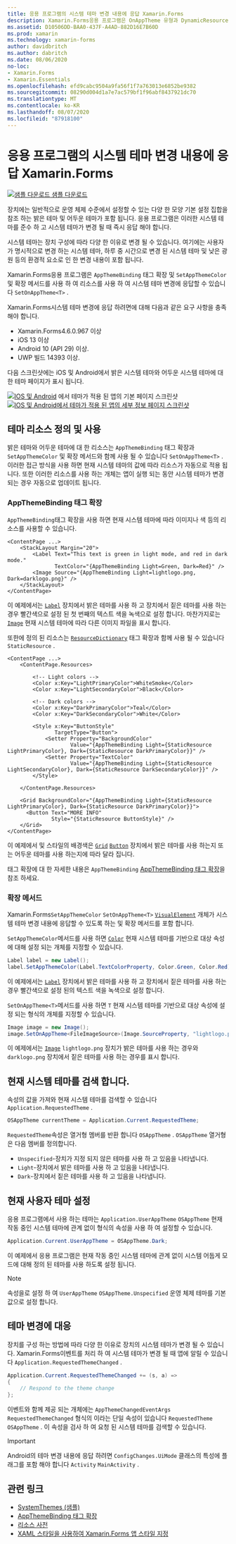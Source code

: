 ```yaml
---
title: 응용 프로그램의 시스템 테마 변경 내용에 응답 Xamarin.Forms
description: Xamarin.Forms응용 프로그램은 OnAppTheme 유형과 DynamicResource 태그 확장을 사용 하 여 운영 체제 테마 변경 내용에 응답할 수 있습니다.
ms.assetid: D10506DD-BAA0-437F-A4AD-882D16E7B60D
ms.prod: xamarin
ms.technology: xamarin-forms
author: davidbritch
ms.author: dabritch
ms.date: 08/06/2020
no-loc:
- Xamarin.Forms
- Xamarin.Essentials
ms.openlocfilehash: efd9cabc9504a9fa56f1f7a763013e6852be9382
ms.sourcegitcommit: 08290d004d1a7e7ac579bf1f96abf8437921dc70
ms.translationtype: MT
ms.contentlocale: ko-KR
ms.lasthandoff: 08/07/2020
ms.locfileid: "87918100"
---
```

# <a name="respond-to-system-theme-changes-in-no-locxamarinforms-applications"></a>응용 프로그램의 시스템 테마 변경 내용에 응답 Xamarin.Forms

[![샘플 다운로드](~/media/shared/download.png) 샘플 다운로드](https://docs.microsoft.com/samples/xamarin/xamarin-forms-samples/userinterface-systemthemesdemo/)

장치에는 일반적으로 운영 체제 수준에서 설정할 수 있는 다양 한 모양 기본 설정 집합을 참조 하는 밝은 테마 및 어두운 테마가 포함 됩니다. 응용 프로그램은 이러한 시스템 테마를 준수 하 고 시스템 테마가 변경 될 때 즉시 응답 해야 합니다.

시스템 테마는 장치 구성에 따라 다양 한 이유로 변경 될 수 있습니다. 여기에는 사용자가 명시적으로 변경 하는 시스템 테마, 하루 중 시간으로 변경 된 시스템 테마 및 낮은 광원 등의 환경적 요소로 인 한 변경 내용이 포함 됩니다.

Xamarin.Forms응용 프로그램은 `AppThemeBinding` 태그 확장 및 `SetAppThemeColor` 및 확장 메서드를 사용 하 여 리소스를 사용 하 여 시스템 테마 변경에 응답할 수 있습니다 `SetOnAppTheme<T>` .

Xamarin.Forms시스템 테마 변경에 응답 하려면에 대해 다음과 같은 요구 사항을 충족 해야 합니다.

- Xamarin.Forms4.6.0.967 이상
- iOS 13 이상
- Android 10 (API 29) 이상.
- UWP 빌드 14393 이상.

다음 스크린샷에는 iOS 및 Android에서 밝은 시스템 테마와 어두운 시스템 테마에 대 한 테마 페이지가 표시 됩니다.

[![IOS 및 Android](system-theme-changes-images/main-page-both-themes.png "테마가 적용 된 앱의 기본 페이지")](system-theme-changes-images/main-page-both-themes-large.png#lightbox "테마가 적용 된 앱의 기본 페이지") 
 에서 테마가 적용 된 앱의 기본 페이지 스크린샷 [ ![IOS 및 Android에서 테마가 적용 된 앱의 세부 정보 페이지 스크린샷](system-theme-changes-images/detail-page-both-themes.png "테마가 적용 된 앱의 세부 정보 페이지")](system-theme-changes-images/detail-page-both-themes-large.png#lightbox "테마가 적용 된 앱의 세부 정보 페이지")

## <a name="define-and-consume-theme-resources"></a>테마 리소스 정의 및 사용

밝은 테마와 어두운 테마에 대 한 리소스는 `AppThemeBinding` 태그 확장과 `SetAppThemeColor` 및 확장 메서드와 함께 사용 될 수 있습니다 `SetOnAppTheme<T>` . 이러한 접근 방식을 사용 하면 현재 시스템 테마의 값에 따라 리소스가 자동으로 적용 됩니다. 또한 이러한 리소스를 사용 하는 개체는 앱이 실행 되는 동안 시스템 테마가 변경 되는 경우 자동으로 업데이트 됩니다.

### <a name="appthemebinding-markup-extension"></a>AppThemeBinding 태그 확장

`AppThemeBinding`태그 확장을 사용 하면 현재 시스템 테마에 따라 이미지나 색 등의 리소스를 사용할 수 있습니다.

```xaml
<ContentPage ...>
    <StackLayout Margin="20">
        <Label Text="This text is green in light mode, and red in dark mode."
               TextColor="{AppThemeBinding Light=Green, Dark=Red}" />
        <Image Source="{AppThemeBinding Light=lightlogo.png, Dark=darklogo.png}" />
    </StackLayout>
</ContentPage>
```

이 예제에서는 [`Label`](xref:Xamarin.Forms.Label) 장치에서 밝은 테마를 사용 하 고 장치에서 짙은 테마를 사용 하는 경우 빨간색으로 설정 된 첫 번째의 텍스트 색을 녹색으로 설정 합니다. 마찬가지로는 [`Image`](xref:Xamarin.Forms.Image) 현재 시스템 테마에 따라 다른 이미지 파일을 표시 합니다.

또한에 정의 된 리소스는 [`ResourceDictionary`](xref:Xamarin.Forms.ResourceDictionary) 태그 확장과 함께 사용 될 수 있습니다 `StaticResource` .

```xaml
<ContentPage ...>
    <ContentPage.Resources>

        <!-- Light colors -->
        <Color x:Key="LightPrimaryColor">WhiteSmoke</Color>
        <Color x:Key="LightSecondaryColor">Black</Color>

        <!-- Dark colors -->
        <Color x:Key="DarkPrimaryColor">Teal</Color>
        <Color x:Key="DarkSecondaryColor">White</Color>

        <Style x:Key="ButtonStyle"
               TargetType="Button">
            <Setter Property="BackgroundColor"
                    Value="{AppThemeBinding Light={StaticResource LightPrimaryColor}, Dark={StaticResource DarkPrimaryColor}}" />
            <Setter Property="TextColor"
                    Value="{AppThemeBinding Light={StaticResource LightSecondaryColor}, Dark={StaticResource DarkSecondaryColor}}" />
        </Style>

    </ContentPage.Resources>

    <Grid BackgroundColor="{AppThemeBinding Light={StaticResource LightPrimaryColor}, Dark={StaticResource DarkPrimaryColor}}">
      <Button Text="MORE INFO"
              Style="{StaticResource ButtonStyle}" />
    </Grid>    
</ContentPage>    
```

이 예제에서 및 스타일의 배경색은 [`Grid`](xref:Xamarin.Forms.Grid) [`Button`](xref:Xamarin.Forms.Button) 장치에서 밝은 테마를 사용 하는지 또는 어두운 테마를 사용 하는지에 따라 달라 집니다.

태그 확장에 대 한 자세한 내용은 `AppThemeBinding` [AppThemeBinding 태그 확장](~/xamarin-forms/xaml/markup-extensions/consuming.md#appthemebinding-markup-extension)을 참조 하세요.

### <a name="extension-methods"></a>확장 메서드

Xamarin.Forms`SetAppThemeColor` `SetOnAppTheme<T>` [`VisualElement`](xref:Xamarin.Forms.VisualElement) 개체가 시스템 테마 변경 내용에 응답할 수 있도록 하는 및 확장 메서드를 포함 합니다.

`SetAppThemeColor`메서드를 사용 하면 [`Color`](xref:Xamarin.Forms.Color) 현재 시스템 테마를 기반으로 대상 속성에 대해 설정 되는 개체를 지정할 수 있습니다.

```csharp
Label label = new Label();
label.SetAppThemeColor(Label.TextColorProperty, Color.Green, Color.Red);
```

이 예제에서는 [`Label`](xref:Xamarin.Forms.Label) 장치에서 밝은 테마를 사용 하 고 장치에서 짙은 테마를 사용 하는 경우 빨간색으로 설정 된의 텍스트 색을 녹색으로 설정 합니다.

`SetOnAppTheme<T>`메서드를 사용 하면 `T` 현재 시스템 테마를 기반으로 대상 속성에 설정 되는 형식의 개체를 지정할 수 있습니다.

```csharp
Image image = new Image();
image.SetOnAppTheme<FileImageSource>(Image.SourceProperty, "lightlogo.png", "darklogo.png");
```

이 예제에서는 [`Image`](xref:Xamarin.Forms.Image) `lightlogo.png` 장치가 밝은 테마를 사용 하는 경우와 `darklogo.png` 장치에서 짙은 테마를 사용 하는 경우를 표시 합니다.

## <a name="detect-the-current-system-theme"></a>현재 시스템 테마를 검색 합니다.

속성의 값을 가져와 현재 시스템 테마를 검색할 수 있습니다 `Application.RequestedTheme` .

```csharp
OSAppTheme currentTheme = Application.Current.RequestedTheme;
```

`RequestedTheme`속성은 열거형 멤버를 반환 합니다 `OSAppTheme` . `OSAppTheme` 열거형은 다음 멤버를 정의합니다.

- `Unspecified`-장치가 지정 되지 않은 테마를 사용 하 고 있음을 나타냅니다.
- `Light`-장치에서 밝은 테마를 사용 하 고 있음을 나타냅니다.
- `Dark`-장치에서 짙은 테마를 사용 하 고 있음을 나타냅니다.

## <a name="set-the-current-user-theme"></a>현재 사용자 테마 설정

응용 프로그램에서 사용 하는 테마는 `Application.UserAppTheme` `OSAppTheme` 현재 작동 중인 시스템 테마에 관계 없이 형식의 속성을 사용 하 여 설정할 수 있습니다.

```csharp
Application.Current.UserAppTheme = OSAppTheme.Dark;
```

이 예제에서 응용 프로그램은 현재 작동 중인 시스템 테마에 관계 없이 시스템 어둡게 모드에 대해 정의 된 테마를 사용 하도록 설정 됩니다.

> [!NOTE]
> 속성을로 설정 하 여 `UserAppTheme` `OSAppTheme.Unspecified` 운영 체제 테마를 기본값으로 설정 합니다.

## <a name="react-to-theme-changes"></a>테마 변경에 대응

장치를 구성 하는 방법에 따라 다양 한 이유로 장치의 시스템 테마가 변경 될 수 있습니다. Xamarin.Forms이벤트를 처리 하 여 시스템 테마가 변경 될 때 앱에 알릴 수 있습니다 `Application.RequestedThemeChanged` .

```csharp
Application.Current.RequestedThemeChanged += (s, a) =>
{
    // Respond to the theme change
};
```

이벤트와 함께 제공 되는 개체에는 `AppThemeChangedEventArgs` `RequestedThemeChanged` 형식의 이라는 단일 속성이 있습니다 `RequestedTheme` `OSAppTheme` . 이 속성을 검사 하 여 요청 된 시스템 테마를 검색할 수 있습니다.

> [!IMPORTANT]
> Android의 테마 변경 내용에 응답 하려면 `ConfigChanges.UiMode` 클래스의 특성에 플래그를 포함 해야 합니다 `Activity` `MainActivity` .

## <a name="related-links"></a>관련 링크

- [SystemThemes (샘플)](https://docs.microsoft.com/samples/xamarin/xamarin-forms-samples/userinterface-systemthemesdemo/)
- [AppThemeBinding 태그 확장](~/xamarin-forms/xaml/markup-extensions/consuming.md#appthemebinding-markup-extension)
- [리소스 사전](~/xamarin-forms/xaml/resource-dictionaries.md)
- [XAML 스타일을 사용하여 Xamarin.Forms 앱 스타일 지정](~/xamarin-forms/user-interface/styles/xaml/index.md)
